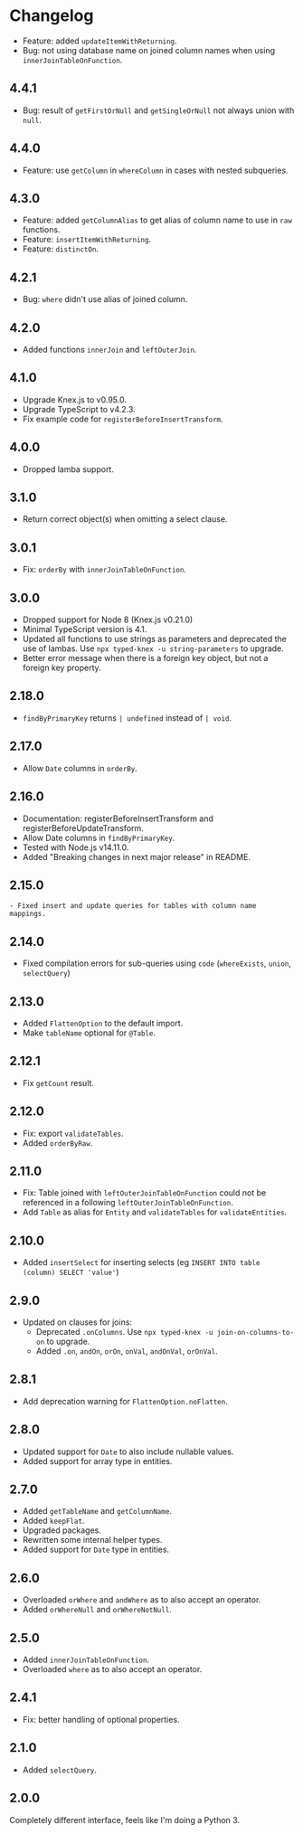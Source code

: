 # Changelog


- Feature: added `updateItemWithReturning`.
- Bug: not using database name on joined column names when using `innerJoinTableOnFunction`.

## 4.4.1

- Bug: result of `getFirstOrNull` and `getSingleOrNull` not always union with `null`.
## 4.4.0

- Feature: use `getColumn` in `whereColumn` in cases with nested subqueries.

## 4.3.0

-   Feature: added `getColumnAlias` to get alias of column name to use in `raw` functions.
-   Feature: `insertItemWithReturning`.
-   Feature: `distinctOn`.

## 4.2.1

-   Bug: `where` didn't use alias of joined column.

## 4.2.0

-   Added functions `innerJoin` and `leftOuterJoin`.

## 4.1.0

-   Upgrade Knex.js to v0.95.0.
-   Upgrade TypeScript to v4.2.3.
-   Fix example code for `registerBeforeInsertTransform`.

## 4.0.0

-   Dropped lamba support.

## 3.1.0

-   Return correct object(s) when omitting a select clause.

## 3.0.1

-   Fix: `orderBy` with `innerJoinTableOnFunction`.

## 3.0.0

-   Dropped support for Node 8 (Knex.js v0.21.0)
-   Minimal TypeScript version is 4.1.
-   Updated all functions to use strings as parameters and deprecated the use of lambas. Use `npx typed-knex -u string-parameters` to upgrade.
-   Better error message when there is a foreign key object, but not a foreign key property.

## 2.18.0

-   `findByPrimaryKey` returns `| undefined` instead of `| void`.

## 2.17.0

-   Allow `Date` columns in `orderBy`.

## 2.16.0

-   Documentation: registerBeforeInsertTransform and registerBeforeUpdateTransform.
-   Allow Date columns in `findByPrimaryKey`.
-   Tested with Node.js v14.11.0.
-   Added "Breaking changes in next major release" in README.

## 2.15.0

    - Fixed insert and update queries for tables with column name mappings.

## 2.14.0

-   Fixed compilation errors for sub-queries using `code` (`whereExists`, `union`, `selectQuery`)

## 2.13.0

-   Added `FlattenOption` to the default import.
-   Make `tableName` optional for `@Table`.

## 2.12.1

-   Fix `getCount` result.

## 2.12.0

-   Fix: export `validateTables`.
-   Added `orderByRaw`.

## 2.11.0

-   Fix: Table joined with `leftOuterJoinTableOnFunction` could not be referenced in a following `leftOuterJoinTableOnFunction`.
-   Add `Table` as alias for `Entity` and `validateTables` for `validateEntities`.

## 2.10.0

-   Added `insertSelect` for inserting selects (eg `INSERT INTO table (column) SELECT 'value'`)

## 2.9.0

-   Updated on clauses for joins:
    -   Deprecated `.onColumns`. Use `npx typed-knex -u join-on-columns-to-on` to upgrade.
    -   Added `.on`, `andOn`, `orOn`, `onVal`, `andOnVal`, `orOnVal`.

## 2.8.1

-   Add deprecation warning for `FlattenOption.noFlatten`.

## 2.8.0

-   Updated support for `Date` to also include nullable values.
-   Added support for array type in entities.

## 2.7.0

-   Added `getTableName` and `getColumnName`.
-   Added `keepFlat`.
-   Upgraded packages.
-   Rewritten some internal helper types.
-   Added support for `Date` type in entities.

## 2.6.0

-   Overloaded `orWhere` and `andWhere` as to also accept an operator.
-   Added `orWhereNull` and `orWhereNotNull`.

## 2.5.0

-   Added `innerJoinTableOnFunction`.
-   Overloaded `where` as to also accept an operator.

## 2.4.1

-   Fix: better handling of optional properties.

## 2.1.0

-   Added `selectQuery`.

## 2.0.0

Completely different interface, feels like I'm doing a Python 3.
